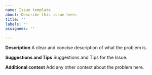 ```yaml
---
name: Issue template
about: Describe this issue here.
title: ''
labels: ''
assignees: ''

---
```


**Description**
A clear and concise description of what the problem is.

**Suggestions and Tips**
Suggestions and Tips for the Issue.

**Additional context**
Add any other context about the problem here.
